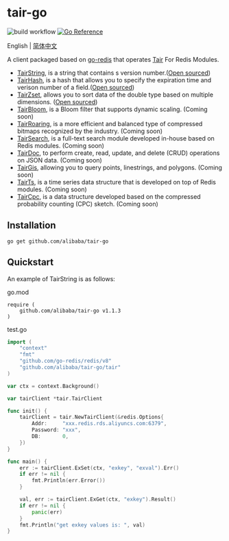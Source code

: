 # tair-go

![build workflow](https://github.com/alibaba/tair-go/actions/workflows/go.yml/badge.svg)
[![Go Reference](https://pkg.go.dev/badge/github.com/alibaba/tair-go.svg)](https://pkg.go.dev/github.com/alibaba/tair-go)

English | [简体中文](./README-CN.md)

A client packaged based on [go-redis](https://github.com/go-redis/redis) that operates [Tair](https://www.alibabacloud.com/help/en/apsaradb-for-redis/latest/apsaradb-for-redis-enhanced-edition-overview) For Redis Modules.

* [TairString](https://www.alibabacloud.com/help/en/apsaradb-for-redis/latest/tairstring-commands), is a string that contains s version number.([Open sourced](https://github.com/alibaba/TairString))
* [TairHash](https://www.alibabacloud.com/help/en/apsaradb-for-redis/latest/tairhash-commands), is a hash that allows you to specify the expiration time and verison number of a field.([Open sourced](https://github.com/alibaba/TairHash))
* [TairZset](https://www.alibabacloud.com/help/en/apsaradb-for-redis/latest/tairzset-commands), allows you to sort data of the double type based on multiple dimensions. ([Open sourced](https://github.com/alibaba/TairZset))
* [TairBloom](https://www.alibabacloud.com/help/en/apsaradb-for-redis/latest/tairbloom-commands), is a Bloom filter that supports dynamic scaling. (Coming soon)
* [TairRoaring](https://www.alibabacloud.com/help/en/apsaradb-for-redis/latest/tairroaring-commands), is a more efficient and balanced type of compressed bitmaps recognized by the industry. (Coming soon)
* [TairSearch](https://www.alibabacloud.com/help/en/apsaradb-for-redis/latest/tairsearch-command), is a full-text search module developed in-house based on Redis modules. (Coming soon)
* [TairDoc](https://www.alibabacloud.com/help/en/apsaradb-for-redis/latest/tairdoc-commands), to perform create, read, update, and delete (CRUD) operations on JSON data. (Coming soon)
* [TairGis](https://www.alibabacloud.com/help/en/apsaradb-for-redis/latest/tairgis-commands), allowing you to query points, linestrings, and polygons. (Coming soon)
* [TairTs](https://www.alibabacloud.com/help/en/apsaradb-for-redis/latest/tairts-commands), is a time series data structure that is developed on top of Redis modules.  (Coming soon)
* [TairCpc](https://www.alibabacloud.com/help/en/apsaradb-for-redis/latest/taircpc-commands), is a data structure developed based on the compressed probability counting (CPC) sketch. (Coming soon)

## Installation

```
go get github.com/alibaba/tair-go
```

## Quickstart
An example of TairString is as follows:

go.mod
```
require (
	github.com/alibaba/tair-go v1.1.3
)
```

test.go
```Go
import (
	"context"
	"fmt"
	"github.com/go-redis/redis/v8"
	"github.com/alibaba/tair-go/tair"
)

var ctx = context.Background()

var tairClient *tair.TairClient

func init() {
	tairClient = tair.NewTairClient(&redis.Options{
		Addr:     "xxx.redis.rds.aliyuncs.com:6379",
		Password: "xxx",
		DB:       0,
	})
}

func main() {
	err := tairClient.ExSet(ctx, "exkey", "exval").Err()
	if err != nil {
		fmt.Println(err.Error())
	}

	val, err := tairClient.ExGet(ctx, "exkey").Result()
	if err != nil {
		panic(err)
	}
	fmt.Println("get exkey values is: ", val)
}
```
